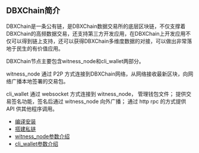## DBXChain简介

DBXChain是一条公有链，是DBXChain数据交易所的底层区块链，不仅支撑着DBXChain的高频数据交易，还支持第三方开发应用，在DBXChain上开发应用不仅可以得到链上支持，还可以获得DBXChain多维度数据的对接，可以做出非常落地于民生的有价值应用。

DBXChain节点主要包含witness\_node和cli\_wallet两部分。

witness\_node 通过 P2P 方式连接到DBXChain网络，从网络接收最新区块，向网络广播本地签署的交易包。

cli\_wallet 通过 websocket 方式连接到 witness\_node， 管理钱包文件； 提供交易签名功能，签名后通过 witness\_node 向外广播； 通过 http rpc 的方式提供 API 供其他程序调用。

* [编译安装](compile.md)
* [搭建私链](private-chain.md)
* [witness\_node参数介绍](witness_node.md)
* [cli_wallet参数介绍](cli_wallet.md)

